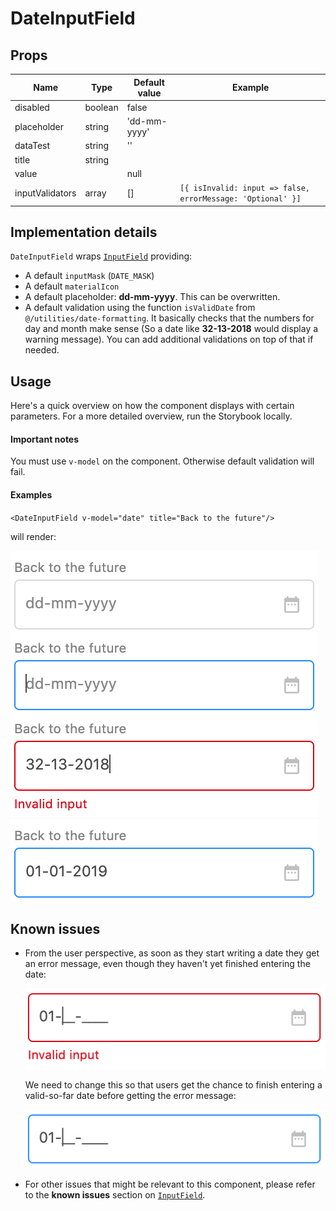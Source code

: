 # DateInputField

## Props

| Name            | Type    | Default value | Example                                                     |
| --------------- | ------- | ------------- | ----------------------------------------------------------- |
| disabled        | boolean | false         |                                                             |
| placeholder     | string  | 'dd-mm-yyyy'  |                                                             |
| dataTest        | string  | ''            |                                                             |
| title           | string  |               |                                                             |
| value           |         | null          |                                                             |
| inputValidators | array   | []            | `[{ isInvalid: input => false, errorMessage: 'Optional' }]` |

## Implementation details

`DateInputField` wraps [`InputField`](InputField.md) providing:

- A default `inputMask` (`DATE_MASK`)
- A default `materialIcon`
- A default placeholder: **dd-mm-yyyy**. This can be overwritten.
- A default validation using the function `isValidDate` from `@/utilities/date-formatting`. It basically checks that the numbers for day and month make sense (So a date like **32-13-2018** would display a warning message). You can add additional validations on top of that if needed.

## Usage

Here's a quick overview on how the component displays with certain parameters.
For a more detailed overview, run the Storybook locally.

#### Important notes

You must use `v-model` on the component. Otherwise default validation will fail.

#### Examples

`<DateInputField v-model="date" title="Back to the future"/>`

will render:

![DateInputField with text icon](images/date-input.png)
![DateInputField with text icon](images/date-input-focused.png)
![DateInputField with text icon](images/date-input-invalid.png)
![DateInputField with text icon](images/date-input-valid.png)

## Known issues

- From the user perspective, as soon as they start writing a date they get an error message, even though they haven't yet finished entering the date:

  ![DateInputField with current validation](images/date-input-validation.png)

  We need to change this so that users get the chance to finish entering a valid-so-far date before getting the error message:

  ![DateInputField with current validation](images/date-input-desired-validation.png)

- For other issues that might be relevant to this component, please refer to the **known issues** section on [`InputField`](InputField.md).
